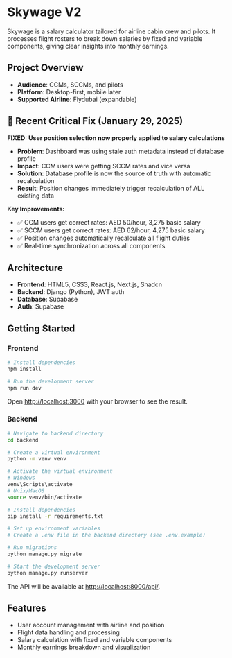# Skywage V2

Skywage is a salary calculator tailored for airline cabin crew and pilots. It processes flight rosters to break down salaries by fixed and variable components, giving clear insights into monthly earnings.

## Project Overview

- **Audience**: CCMs, SCCMs, and pilots
- **Platform**: Desktop-first, mobile later
- **Supported Airline**: Flydubai (expandable)

## 🚨 Recent Critical Fix (January 29, 2025)

**FIXED: User position selection now properly applied to salary calculations**

- **Problem**: Dashboard was using stale auth metadata instead of database profile
- **Impact**: CCM users were getting SCCM rates and vice versa
- **Solution**: Database profile is now the source of truth with automatic recalculation
- **Result**: Position changes immediately trigger recalculation of ALL existing data

**Key Improvements:**

- ✅ CCM users get correct rates: AED 50/hour, 3,275 basic salary
- ✅ SCCM users get correct rates: AED 62/hour, 4,275 basic salary
- ✅ Position changes automatically recalculate all flight duties
- ✅ Real-time synchronization across all components

## Architecture

- **Frontend**: HTML5, CSS3, React.js, Next.js, Shadcn
- **Backend**: Django (Python), JWT auth
- **Database**: Supabase
- **Auth**: Supabase

## Getting Started

### Frontend

```bash
# Install dependencies
npm install

# Run the development server
npm run dev
```

Open [http://localhost:3000](http://localhost:3000) with your browser to see the result.

### Backend

```bash
# Navigate to backend directory
cd backend

# Create a virtual environment
python -m venv venv

# Activate the virtual environment
# Windows
venv\Scripts\activate
# Unix/MacOS
source venv/bin/activate

# Install dependencies
pip install -r requirements.txt

# Set up environment variables
# Create a .env file in the backend directory (see .env.example)

# Run migrations
python manage.py migrate

# Start the development server
python manage.py runserver
```

The API will be available at [http://localhost:8000/api/](http://localhost:8000/api/).

## Features

- User account management with airline and position
- Flight data handling and processing
- Salary calculation with fixed and variable components
- Monthly earnings breakdown and visualization
